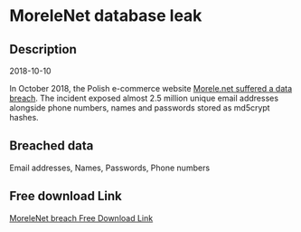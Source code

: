 # MoreleNet database leak

## Description

2018-10-10

In October 2018, the Polish e-commerce website <a href="https://niebezpiecznik.pl/post/morele-potwierdza-ze-wykradziono-dane-klientow/" target="_blank" rel="noopener">Morele.net suffered a data breach</a>. The incident exposed almost 2.5 million unique email addresses alongside phone numbers, names and passwords stored as md5crypt hashes.

## Breached data

Email addresses, Names, Passwords, Phone numbers

## Free download Link

[MoreleNet breach Free Download Link](https://tinyurl.com/2b2k277t)